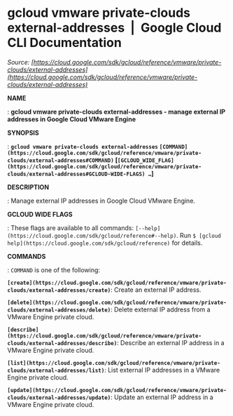 # gcloud vmware private-clouds external-addresses  |  Google Cloud CLI Documentation

*Source: [https://cloud.google.com/sdk/gcloud/reference/vmware/private-clouds/external-addresses](https://cloud.google.com/sdk/gcloud/reference/vmware/private-clouds/external-addresses)*

**NAME**

: **gcloud vmware private-clouds external-addresses - manage external IP addresses in Google Cloud VMware Engine**

**SYNOPSIS**

: **`gcloud vmware private-clouds external-addresses` `[COMMAND](https://cloud.google.com/sdk/gcloud/reference/vmware/private-clouds/external-addresses#COMMAND)` [`[GCLOUD_WIDE_FLAG](https://cloud.google.com/sdk/gcloud/reference/vmware/private-clouds/external-addresses#GCLOUD-WIDE-FLAGS) …`]**

**DESCRIPTION**

: Manage external IP addresses in Google Cloud VMware Engine.

**GCLOUD WIDE FLAGS**

: These flags are available to all commands: `[--help](https://cloud.google.com/sdk/gcloud/reference#--help)`.
Run `$ [gcloud help](https://cloud.google.com/sdk/gcloud/reference)` for details.

**COMMANDS**

: ``COMMAND`` is one of the following:

**`[create](https://cloud.google.com/sdk/gcloud/reference/vmware/private-clouds/external-addresses/create)`**:
Create an external IP address.

**`[delete](https://cloud.google.com/sdk/gcloud/reference/vmware/private-clouds/external-addresses/delete)`**:
Delete external IP address from a VMware Engine private cloud.

**`[describe](https://cloud.google.com/sdk/gcloud/reference/vmware/private-clouds/external-addresses/describe)`**:
Describe an external IP address in a VMware Engine private cloud.

**`[list](https://cloud.google.com/sdk/gcloud/reference/vmware/private-clouds/external-addresses/list)`**:
List external IP addresses in a VMware Engine private cloud.

**`[update](https://cloud.google.com/sdk/gcloud/reference/vmware/private-clouds/external-addresses/update)`**:
Update an external IP address in a VMware Engine private cloud.